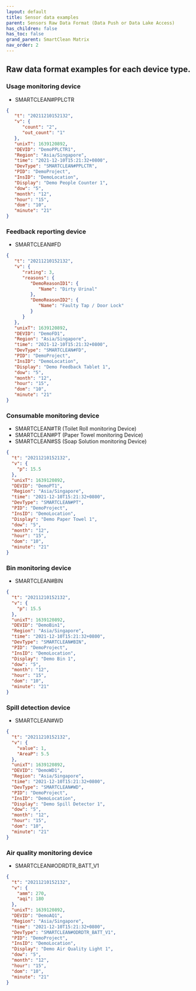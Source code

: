```yaml
---
layout: default
title: Sensor data examples
parent: Sensors Raw Data Format (Data Push or Data Lake Access)
has_children: false
has_toc: false
grand_parent: SmartClean Matrix
nav_order: 2
---
```

## Raw data format examples for each device type.

### Usage monitoring device
- SMARTCLEAN#PPLCTR

```json
{
   "t": "20211210152132",
   "v": {
      "count": "2",
      "out_count": "1"
   },
   "unixT": 1639120892,
   "DEVID": "DemoPPLCTR1",
   "Region": "Asia/Singapore",
   "time": "2021-12-10T15:21:32+0800",
   "DevType": "SMARTCLEAN#PPLCTR",
   "PID": "DemoProject",
   "InsID": "DemoLocation",
   "Display": "Demo People Counter 1",
   "dow": "5",
   "month": "12",
   "hour": "15",
   "dom": "10",
   "minute": "21"
}
```

### Feedback reporting device
- SMARTCLEAN#FD

```json
{
   "t": "20211210152132",
   "v": {
      "rating": 3,
      "reasons": {
         "DemoReasonID1": {
            "Name": "Dirty Urinal"
         },
         "DemoReasonID2": {
            "Name": "Faulty Tap / Door Lock"
         }
      }
   },
   "unixT": 1639120892,
   "DEVID": "DemoFD1",
   "Region": "Asia/Singapore",
   "time": "2021-12-10T15:21:32+0800",
   "DevType": "SMARTCLEAN#FD",
   "PID": "DemoProject",
   "InsID": "DemoLocation",
   "Display": "Demo Feedback Tablet 1",
   "dow": "5",
   "month": "12",
   "hour": "15",
   "dom": "10",
   "minute": "21"
}
```

### Consumable monitoring device
- SMARTCLEAN#TR (Toilet Roll monitoring Device)
- SMARTCLEAN#PT (Paper Towel monitoring Device)
- SMARTCLEAN#SS (Soap Solution monitoring Device)

```json
{
  "t": "20211210152132",
  "v": {
    "p": 15.5
  },
  "unixT": 1639120892,
  "DEVID": "DemoPT1",
  "Region": "Asia/Singapore",
  "time": "2021-12-10T15:21:32+0800",
  "DevType": "SMARTCLEAN#PT",
  "PID": "DemoProject",
  "InsID": "DemoLocation",
  "Display": "Demo Paper Towel 1",
  "dow": "5",
  "month": "12",
  "hour": "15",
  "dom": "10",
  "minute": "21"
}
```

### Bin monitoring device
- SMARTCLEAN#BIN

```json
{
  "t": "20211210152132",
  "v": {
    "p": 15.5
  },
  "unixT": 1639120892,
  "DEVID": "DemoBin1",
  "Region": "Asia/Singapore",
  "time": "2021-12-10T15:21:32+0800",
  "DevType": "SMARTCLEAN#BIN",
  "PID": "DemoProject",
  "InsID": "DemoLocation",
  "Display": "Demo Bin 1",
  "dow": "5",
  "month": "12",
  "hour": "15",
  "dom": "10",
  "minute": "21"
}
```

### Spill detection device
- SMARTCLEAN#WD

```json
{
  "t": "20211210152132",
  "v": {
    "value": 1,
    "AreaP": 5.5  
  },
  "unixT": 1639120892,
  "DEVID": "DemoWD1",
  "Region": "Asia/Singapore",
  "time": "2021-12-10T15:21:32+0800",
  "DevType": "SMARTCLEAN#WD",
  "PID": "DemoProject",
  "InsID": "DemoLocation",
  "Display": "Demo Spill Detector 1",
  "dow": "5",
  "month": "12",
  "hour": "15",
  "dom": "10",
  "minute": "21"
}
```

### Air quality monitoring device
- SMARTCLEAN#ODRDTR_BATT_V1

```json
{
  "t": "20211210152132",
  "v": {
    "amm": 270,
    "aqi": 180
  },
  "unixT": 1639120892,
  "DEVID": "DemoAQ1",
  "Region": "Asia/Singapore",
  "time": "2021-12-10T15:21:32+0800",
  "DevType": "SMARTCLEAN#ODRDTR_BATT_V1",
  "PID": "DemoProject",
  "InsID": "DemoLocation",
  "Display": "Demo Air Quality Light 1",
  "dow": "5",
  "month": "12",
  "hour": "15",
  "dom": "10",
  "minute": "21"
}
```